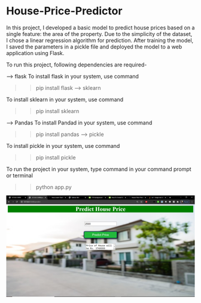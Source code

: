 # House-Price-Predictor
In this project, I developed a basic model to predict house prices based on a single feature: the area of the property. Due to the simplicity of the dataset, I chose a linear regression algorithm for prediction. After training the model, I saved the parameters in a pickle file and deployed the model to a web application using Flask.

To run this project, following dependencies are required-

--> flask
To install flask in your system, use command 

>> pip install flask
--> sklearn

To install sklearn in your system, use command 
>> pip install sklearn

--> Pandas
To install Pandad in your system, use command 

>> pip install pandas
--> pickle

To install pickle in your system, use command 
>> pip install pickle

To run the project in your system, type command in your command prompt or terminal
>> python app.py

<p>
    <img src="screenshots/Capture.PNG"/>
</p>
       
